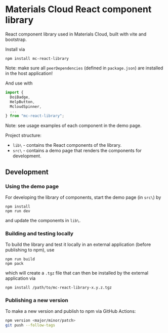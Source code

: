 # Materials Cloud React component library

React component library used in Materials Cloud, built with vite and bootstrap.

Install via

```
npm install mc-react-library
```

Note: make sure all `peerDependencies` (defined in `package.json`) are installed in the host application!

And use with

```javascript
import {
  DoiBadge,
  HelpButton,
  McloudSpinner,
  ...
} from "mc-react-library";
```

Note: see usage examples of each component in the demo page.

Project structure:

- `lib\` - contains the React components of the library.
- `src\` - contains a demo page that renders the components for development.

## Development

### Using the demo page

For developing the library of components, start the demo page (in `src\`) by

```
npm install
npm run dev
```

and update the components in `lib\`.

### Building and testing locally

To build the library and test it locally in an external application (before publishing to npm), use

```
npm run build
npm pack
```

which will create a `.tgz` file that can then be installed by the external application via

```
npm install /path/to/mc-react-library-x.y.z.tgz
```

### Publishing a new version

To make a new version and publish to npm via GitHub Actions:

```bash
npm version <major/minor/patch>
git push --follow-tags
```

